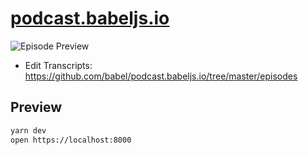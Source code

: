 # [podcast.babeljs.io](https://podcast.babeljs.io)

![Episode Preview](https://i.imgur.com/yV9MMgd.png)

- Edit Transcripts: https://github.com/babel/podcast.babeljs.io/tree/master/episodes

## Preview

```sh
yarn dev
open https://localhost:8000
```

